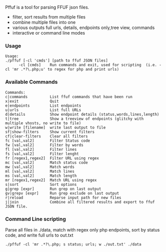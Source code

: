 Pffuf is a tool for parsing FFUF json files. 
- filter, sort results from multiple files
- combine multiple files into one
- various outputs full urls, details, endpoints only,tree view, commands 
- interactive or command line modes


### Usage
```
Usage:
./pffuf [-cl 'cmds'] [path to ffuf JSON files]
      -cl [cmds]    Run commands and exit, used for scripting  (i.e. -cl 'mr .*?\.php;u' to regex for php and print urls)
```
### Available Commands
```
Commands:
c|commands          List ffuf commands that have been run
x|exit              Quit
e|endpoints         List endpoints
u|urls              List full URLs
d|details           Show endpoint details (status,words,lines,length)
t|tree              Show a treeview of endpoints (glitchy with multiple vhosts, no write to file)
w|write [filename]  write last output to file
sf|show-filters     Show current filters
cf|clear-filters    Clear all filters
fc [val,val2]       Filter Status code
fw [val,val2]       Filter by words
fl [val,val2]       Filter lines
fs [val,val2]       Filter lenght
fr [regex1,regex2]  Filter URL using regex
mc [val,val2]       Match status code
mw [val,val2]       Match words
ml [val,val2]       Match lines
ms [val,val2]       Match length
mr [regex1,regex2]  Match URL using regex
s|sort              Sort options
g|grep [expr]       Run grep on last output
gv|grepv [expr]     Run grep exclude on last output
r|reload            Reparse input path for new files
j|join              Combine all filtered results and export to ffuf JSON file.
```

### Command Line scripting
Parse all files in ./data, match with regex only php endpoints, sort by status code, and write full urls to out.txt
```
./pffuf -cl 'mr .*?\.php; s status; urls; w ./out.txt' ./data
```

